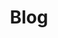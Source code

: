 ---
title: "Blog"
summary: "Na moim blogu piszę o ciekawych technologiach, stworzonych przeze mnie projektach oraz o programowaniu i sporcie. Zapraszam do lektury!"
---